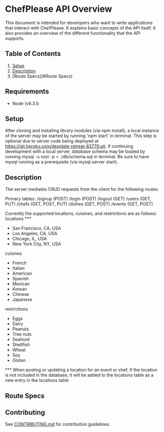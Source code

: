 # ChefPlease API Overview

This document is intended for developers who want to write applications that interact with ChefPlease. It explains basic concepts of the API itself. It also provides an overview of the different functionality that the API supports.

## Table of Contents

1. [Setup](#Setup)
1. [Description](#Description)
1. [Route Specs](#Route Specs)

## Requirements

- Node (v6.3.1)

## Setup
After cloning and installing library modules (via npm install), a local instance of the server may be started by running 'npm start' in terminal. This step is optional due to server code being deployed at https://git.heroku.com/desolate-retreat-83779.git.  If continuing development with a local server, database schema may be loaded by running mysql -u root -p < ./db/schema.sql in terminal.  Be sure to have mysql running as a prerequisite (via mysql.server start). 

## Description
The server mediates CRUD requests from the client for the following routes.

Primary tables:
/signup (POST)
/login  (POST)
/logout (GET)
/users  (GET, PUT)
/chefs  (GET, POST, PUT)
/dishes (GET, POST)
/events (GET, POST)

Currently the supported locations, cuisines, and restrictions are as follows:
locations ***
  - San Francisco, CA, USA
  - Los Angeles, CA, USA
  - Chicago, IL, USA
  - New York City, NY, USA

cuisines
  - French
  - Italian
  - American
  - Spanish
  - Mexican
  - Korean
  - Chinese
  - Japanese

restrictions
  - Eggs
  - Dairy
  - Peanuts
  - Tree nuts
  - Seafood
  - Shellfish
  - Wheat
  - Soy
  - Gluten

*** When posting or updating a location for an event or chef, if the location is not included in the database, it will be added to the locations table as a new entry in the locations table

## Route Specs    

## Contributing

See [CONTRIBUTING.md](CONTRIBUTING.md) for contribution guidelines.